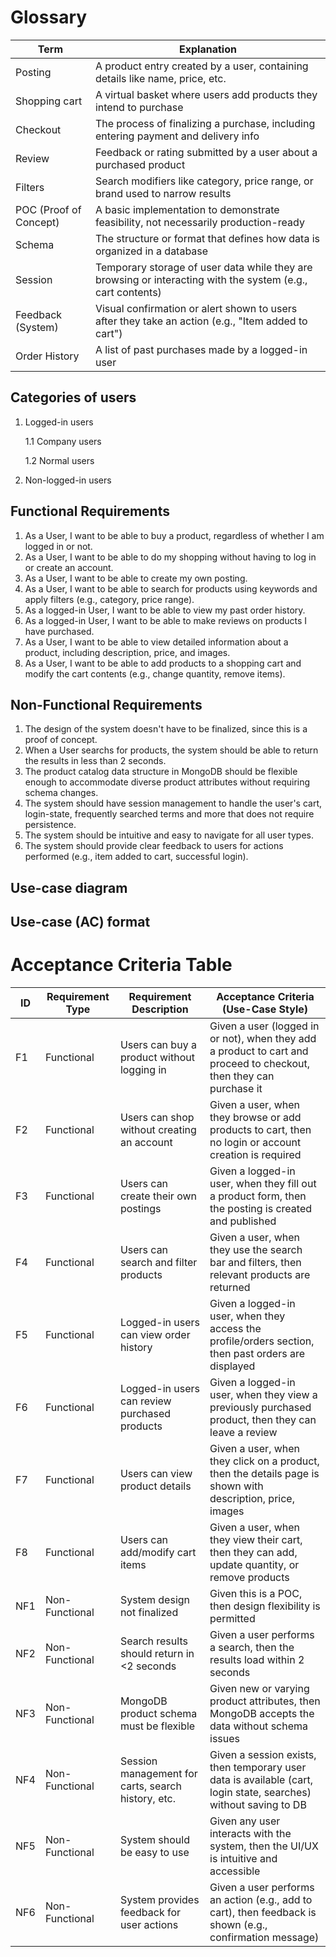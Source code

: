 # Glossary

| Term                   | Explanation                                                                                                 |
| ---------------------- | ----------------------------------------------------------------------------------------------------------- |
| Posting                | A product entry created by a user, containing details like name, price, etc.                                |
| Shopping cart          | A virtual basket where users add products they intend to purchase                                           |
| Checkout               | The process of finalizing a purchase, including entering payment and delivery info                          |
| Review                 | Feedback or rating submitted by a user about a purchased product                                            |
| Filters                | Search modifiers like category, price range, or brand used to narrow results                                |
| POC (Proof of Concept) | A basic implementation to demonstrate feasibility, not necessarily production-ready                         |
| Schema                 | The structure or format that defines how data is organized in a database                                    |
| Session                | Temporary storage of user data while they are browsing or interacting with the system (e.g., cart contents) |
| Feedback (System)      | Visual confirmation or alert shown to users after they take an action (e.g., "Item added to cart")          |
| Order History          | A list of past purchases made by a logged-in user                                                           |

## Categories of users

1. Logged-in users

   1.1 Company users

   1.2 Normal users

2. Non-logged-in users

## Functional Requirements

1. As a User, I want to be able to buy a product, regardless of whether I am logged in or not.
2. As a User, I want to be able to do my shopping without having to log in or create an account.
3. As a User, I want to be able to create my own posting.
4. As a User, I want to be able to search for products using keywords and apply filters (e.g., category, price range).
5. As a logged-in User, I want to be able to view my past order history.
6. As a logged-in User, I want to be able to make reviews on products I have purchased.
7. As a User, I want to be able to view detailed information about a product, including description, price, and images.
8. As a User, I want to be able to add products to a shopping cart and modify the cart contents (e.g., change quantity, remove items).

## Non-Functional Requirements

1. The design of the system doesn't have to be finalized, since this is a proof of concept.
2. When a User searchs for products, the system should be able to return the results in less than 2 seconds.
3. The product catalog data structure in MongoDB should be flexible enough to accommodate diverse product attributes without requiring schema changes.
4. The system should have session management to handle the user's cart, login-state, frequently searched terms and more that does not require persistence.
5. The system should be intuitive and easy to navigate for all user types.
6. The system should provide clear feedback to users for actions performed (e.g., item added to cart, successful login).

## Use-case diagram

## Use-case (AC) format

# Acceptance Criteria Table

| ID  | Requirement Type | Requirement Description                            | Acceptance Criteria (Use-Case Style)                                                                                |
| --- | ---------------- | -------------------------------------------------- | ------------------------------------------------------------------------------------------------------------------- |
| F1  | Functional       | Users can buy a product without logging in         | Given a user (logged in or not), when they add a product to cart and proceed to checkout, then they can purchase it |
| F2  | Functional       | Users can shop without creating an account         | Given a user, when they browse or add products to cart, then no login or account creation is required               |
| F3  | Functional       | Users can create their own postings                | Given a logged-in user, when they fill out a product form, then the posting is created and published                |
| F4  | Functional       | Users can search and filter products               | Given a user, when they use the search bar and filters, then relevant products are returned                         |
| F5  | Functional       | Logged-in users can view order history             | Given a logged-in user, when they access the profile/orders section, then past orders are displayed                 |
| F6  | Functional       | Logged-in users can review purchased products      | Given a logged-in user, when they view a previously purchased product, then they can leave a review                 |
| F7  | Functional       | Users can view product details                     | Given a user, when they click on a product, then the details page is shown with description, price, images          |
| F8  | Functional       | Users can add/modify cart items                    | Given a user, when they view their cart, then they can add, update quantity, or remove products                     |
| NF1 | Non-Functional   | System design not finalized                        | Given this is a POC, then design flexibility is permitted                                                           |
| NF2 | Non-Functional   | Search results should return in <2 seconds         | Given a user performs a search, then the results load within 2 seconds                                              |
| NF3 | Non-Functional   | MongoDB product schema must be flexible            | Given new or varying product attributes, then MongoDB accepts the data without schema issues                        |
| NF4 | Non-Functional   | Session management for carts, search history, etc. | Given a session exists, then temporary user data is available (cart, login state, searches) without saving to DB    |
| NF5 | Non-Functional   | System should be easy to use                       | Given any user interacts with the system, then the UI/UX is intuitive and accessible                                |
| NF6 | Non-Functional   | System provides feedback for user actions          | Given a user performs an action (e.g., add to cart), then feedback is shown (e.g., confirmation message)            |
